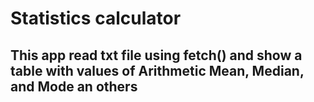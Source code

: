 # Statistics calculator

## This app read txt file using fetch() and show a table with values of Arithmetic Mean, Median, and Mode an others
